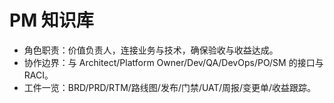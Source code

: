 # PM 知识库

- 角色职责：价值负责人，连接业务与技术，确保验收与收益达成。
- 协作边界：与 Architect/Platform Owner/Dev/QA/DevOps/PO/SM 的接口与 RACI。
- 工件一览：BRD/PRD/RTM/路线图/发布/门禁/UAT/周报/变更单/收益跟踪。
